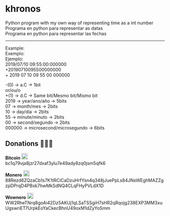 # khronos
Python program with my own way of representing time as a int number  
Programa en python para representar as datas  
Programa en python para representar las fechas  

----
Example:  
Exemplo:  
Ejemplo:  
2019/07/10 09:55:00:000000  
+20190710095500000000  
\+ 2019 07 10 09 55 00 000000  

-(0)        → a.C                       → 1bit  
or/ou/o  
+(1)        → d.C                       → Same bit/Mesmo bit/Mismo bit  
2019        → year/ano/año              → 5bits  
07          → month/mes                 → 2bits  
10          → day/día                   → 2bits  
55          → minute/minuto             → 2bits  
00          → second/segundo            → 2bits  
000000      → microsecond/microsegundo  → 6bits  

## Donations 🙇🙇‍♀

**Bitcoin** <img src="https://raw.githubusercontent.com/Ran-n/svgs/main/divisas/bitcoin/bitcoin_0.svg" width="20" alt="bitcoin logo" title="Bitcoin">  
bc1q79vja8jzr27dxaf3ylu7e49ady8zq0jsm5qfk6

**Monero** <img src="https://raw.githubusercontent.com/Ran-n/svgs/main/divisas/monero/monero_0.svg" width="20" alt="monero logo" title="Monero">  
88Rezd6ZQzaCb1s7K1tRCiCaDzuHrfYsn4q348jJuePpLs84JNsWEghMAZZgzpDPrqD4PBxk7hwMkSdNQ4CLqFHyPVLdX1D

**Wownero** <img src="https://raw.githubusercontent.com/Ran-n/svgs/main/divisas/wownero/wownero_0.svg" width="20" alt="wownero logo" title="Wownero">  
WW2RheTNrq8goAi42Dz5AKUj1qLSaTSSgiH7sHR2qRqojg238EXP3MM3xuUgswriET7UrpkEoYaCkecBhnU49oxM1dZyYoSmm
